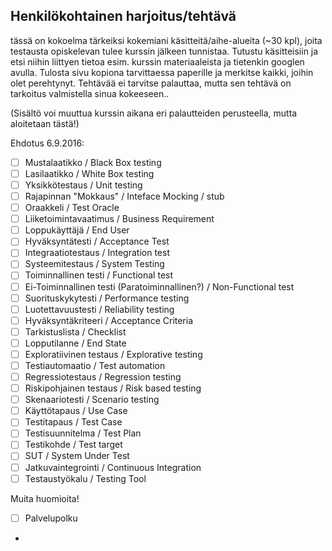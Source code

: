## Henkilökohtainen harjoitus/tehtävä

tässä on kokoelma tärkeiksi kokemiani käsitteitä/aihe-alueita (~30 kpl), joita testausta opiskelevan tulee kurssin jälkeen tunnistaa. Tutustu käsitteisiin ja etsi niihin liittyen tietoa esim. kurssin materiaaleista ja tietenkin googlen avulla.
Tulosta sivu kopiona tarvittaessa paperille ja merkitse kaikki, joihin olet perehtynyt. Tehtävää ei tarvitse palauttaa, mutta sen tehtävä on tarkoitus valmistella sinua kokeeseen..

(Sisältö voi muuttua kurssin aikana eri palautteiden perusteella, mutta aloitetaan tästä!)


Ehdotus 6.9.2016:


- [ ] Mustalaatikko / Black Box testing
- [ ] Lasilaatikko / White Box testing
- [ ] Yksikkötestaus / Unit testing
- [ ] Rajapinnan "Mokkaus" / Inteface Mocking / stub
- [ ] Oraakkeli / Test Oracle 
- [ ] Liiketoimintavaatimus / Business Requirement
- [ ] Loppukäyttäjä / End User
- [ ] Hyväksyntätesti / Acceptance Test
- [ ] Integraatiotestaus / Integration test
- [ ] Systeemitestaus / System Testing
- [ ] Toiminnallinen testi / Functional test
- [ ] Ei-Toiminnallinen testi (Paratoiminnallinen?) / Non-Functional test
- [ ] Suorituskykytesti / Performance testing 
- [ ] Luotettavuustesti / Reliability testing
- [ ] Hyväksyntäkriteeri / Acceptance Criteria
- [ ] Tarkistuslista / Checklist
- [ ] Lopputilanne / End State
- [ ] Exploratiivinen testaus / Explorative testing
- [ ] Testiautomaatio / Test automation
- [ ] Regressiotestaus / Regression testing
- [ ] Riskipohjainen testaus / Risk based testing
- [ ] Skenaariotesti / Scenario testing
- [ ] Käyttötapaus / Use Case
- [ ] Testitapaus / Test Case
- [ ] Testisuunnitelma / Test Plan
- [ ] Testikohde / Test target
- [ ] SUT / System Under Test
- [ ] Jatkuvaintegrointi  / Continuous Integration
- [ ] Testaustyökalu / Testing Tool

Muita huomioita!

- [ ] Palvelupolku
- 










